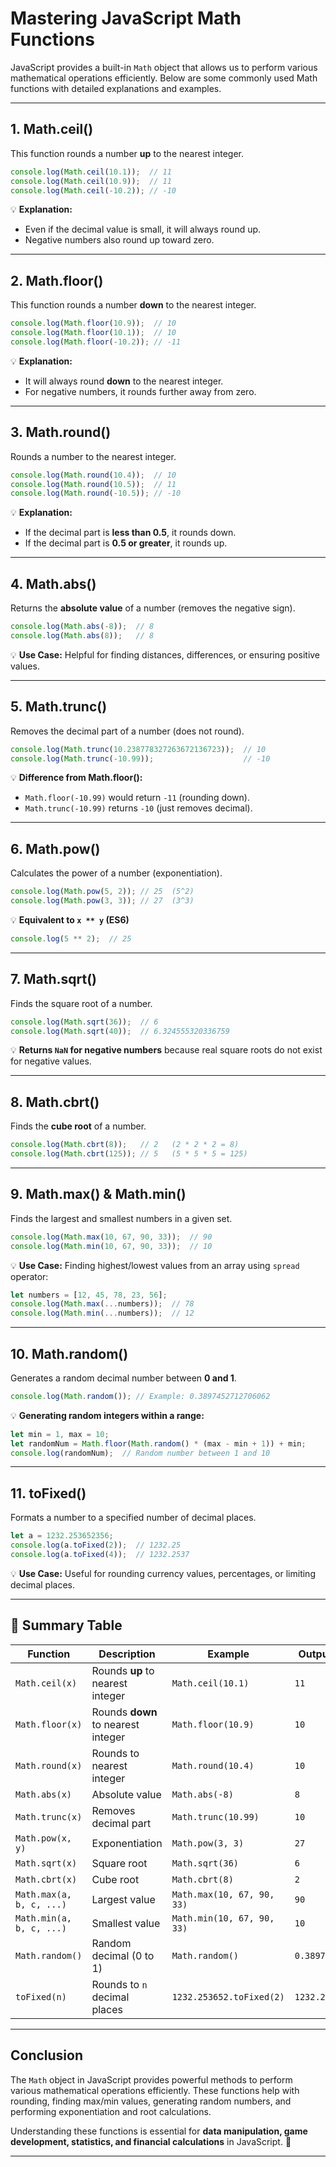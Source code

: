 # Mastering JavaScript Math Functions  

JavaScript provides a built-in `Math` object that allows us to perform various mathematical operations efficiently. Below are some commonly used Math functions with detailed explanations and examples.  

---

## 1. **Math.ceil()**  
This function rounds a number **up** to the nearest integer.  
```js
console.log(Math.ceil(10.1));  // 11
console.log(Math.ceil(10.9));  // 11
console.log(Math.ceil(-10.2)); // -10
```  
💡 **Explanation:**  
- Even if the decimal value is small, it will always round up.  
- Negative numbers also round up toward zero.

---

## 2. **Math.floor()**  
This function rounds a number **down** to the nearest integer.  
```js
console.log(Math.floor(10.9));  // 10
console.log(Math.floor(10.1));  // 10
console.log(Math.floor(-10.2)); // -11
```  
💡 **Explanation:**  
- It will always round **down** to the nearest integer.  
- For negative numbers, it rounds further away from zero.

---

## 3. **Math.round()**  
Rounds a number to the nearest integer.  
```js
console.log(Math.round(10.4));  // 10
console.log(Math.round(10.5));  // 11
console.log(Math.round(-10.5)); // -10
```  
💡 **Explanation:**  
- If the decimal part is **less than 0.5**, it rounds down.  
- If the decimal part is **0.5 or greater**, it rounds up.

---

## 4. **Math.abs()**  
Returns the **absolute value** of a number (removes the negative sign).  
```js
console.log(Math.abs(-8));  // 8
console.log(Math.abs(8));   // 8
```  
💡 **Use Case:** Helpful for finding distances, differences, or ensuring positive values.

---

## 5. **Math.trunc()**  
Removes the decimal part of a number (does not round).  
```js
console.log(Math.trunc(10.238778327263672136723));  // 10
console.log(Math.trunc(-10.99));                    // -10
```  
💡 **Difference from Math.floor():**  
- `Math.floor(-10.99)` would return `-11` (rounding down).  
- `Math.trunc(-10.99)` returns `-10` (just removes decimal).  

---

## 6. **Math.pow()**  
Calculates the power of a number (exponentiation).  
```js
console.log(Math.pow(5, 2)); // 25  (5^2)
console.log(Math.pow(3, 3)); // 27  (3^3)
```  
💡 **Equivalent to `x ** y` (ES6)**  
```js
console.log(5 ** 2);  // 25
```

---

## 7. **Math.sqrt()**  
Finds the square root of a number.  
```js
console.log(Math.sqrt(36));  // 6
console.log(Math.sqrt(40));  // 6.324555320336759
```  
💡 **Returns `NaN` for negative numbers** because real square roots do not exist for negative values.

---

## 8. **Math.cbrt()**  
Finds the **cube root** of a number.  
```js
console.log(Math.cbrt(8));   // 2   (2 * 2 * 2 = 8)
console.log(Math.cbrt(125)); // 5   (5 * 5 * 5 = 125)
```  

---

## 9. **Math.max() & Math.min()**  
Finds the largest and smallest numbers in a given set.  
```js
console.log(Math.max(10, 67, 90, 33));  // 90
console.log(Math.min(10, 67, 90, 33));  // 10
```  
💡 **Use Case:** Finding highest/lowest values from an array using `spread` operator:  
```js
let numbers = [12, 45, 78, 23, 56];
console.log(Math.max(...numbers));  // 78
console.log(Math.min(...numbers));  // 12
```

---

## 10. **Math.random()**  
Generates a random decimal number between **0 and 1**.  
```js
console.log(Math.random()); // Example: 0.3897452712706062
```  
💡 **Generating random integers within a range:**  
```js
let min = 1, max = 10;
let randomNum = Math.floor(Math.random() * (max - min + 1)) + min;
console.log(randomNum);  // Random number between 1 and 10
```

---

## 11. **toFixed()**  
Formats a number to a specified number of decimal places.  
```js
let a = 1232.253652356;
console.log(a.toFixed(2));  // 1232.25  
console.log(a.toFixed(4));  // 1232.2537  
```  
💡 **Use Case:** Useful for rounding currency values, percentages, or limiting decimal places.  

---

## 📌 **Summary Table**  

| Function | Description | Example | Output |
|----------|------------|---------|--------|
| `Math.ceil(x)` | Rounds **up** to nearest integer | `Math.ceil(10.1)` | `11` |
| `Math.floor(x)` | Rounds **down** to nearest integer | `Math.floor(10.9)` | `10` |
| `Math.round(x)` | Rounds to nearest integer | `Math.round(10.4)` | `10` |
| `Math.abs(x)` | Absolute value | `Math.abs(-8)` | `8` |
| `Math.trunc(x)` | Removes decimal part | `Math.trunc(10.99)` | `10` |
| `Math.pow(x, y)` | Exponentiation | `Math.pow(3, 3)` | `27` |
| `Math.sqrt(x)` | Square root | `Math.sqrt(36)` | `6` |
| `Math.cbrt(x)` | Cube root | `Math.cbrt(8)` | `2` |
| `Math.max(a, b, c, ...)` | Largest value | `Math.max(10, 67, 90, 33)` | `90` |
| `Math.min(a, b, c, ...)` | Smallest value | `Math.min(10, 67, 90, 33)` | `10` |
| `Math.random()` | Random decimal (0 to 1) | `Math.random()` | `0.389745` |
| `toFixed(n)` | Rounds to `n` decimal places | `1232.253652.toFixed(2)` | `1232.25` |

---

## **Conclusion**  
The `Math` object in JavaScript provides powerful methods to perform various mathematical operations efficiently. These functions help with rounding, finding max/min values, generating random numbers, and performing exponentiation and root calculations.  

Understanding these functions is essential for **data manipulation, game development, statistics, and financial calculations** in JavaScript. 🚀  

---
